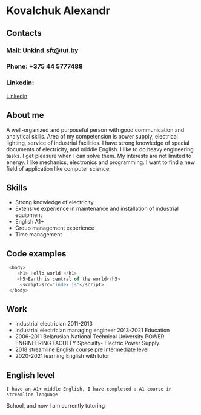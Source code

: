 # Kovalchuk Alexandr
## Contacts
### Mail: Unkind.sft@tut.by
### Phone: +375 44 5777488
### Linkedin: 
[Linkedin](https://www.linkedin.com/in/kovalchukam)
## About me
A well-organized and purposeful person with good communication and analytical skills. Area of my competension is power supply, electrical lighting, service of industrial facilities. I have strong knowledge of special documents of electricity, and middle English.
I like to do heavy engineering tasks. I get pleasure when I can solve them. My interests are not limited to energy. I like mechanics, electronics and programming. I want to find a new field of application like computer science.
## Skills
* Strong knowledge of electricity 
* Extensive experience in maintenance and installation of industrial equipment
* English A1+
* Group management experience
* Time management
## Сode examples 

```javascript
 <body>
    <h1> Hello world </h1>
    <h5>Earth is central of the world</h5>
     <script>src="index.js"</script>
 </body>
```
## Work
*	Industrial electrician 2011-2013
*	Industrial electrician managing engineer 2013-2021
Education
*	2006-2011 Belarusian National Technical University 
POWER ENGINEERING FACULTY
Specialty- Electric Power Supply
*	2018 streamline English course pre intermediate level 
*	2020-2021 learning English with tutor

## English level
	I have an A1+ middle English, I have completed a A1 course in streamline language 
School, and now I am currently tutoring

